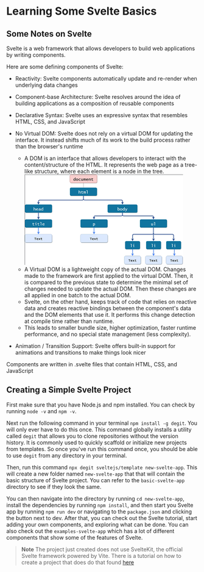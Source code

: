 # Learning Some Svelte Basics

## Some Notes on Svelte

Svelte is a web framework that allows developers to build web applications by writing components.

Here are some defining components of Svelte:

- Reactivity: Svelte components automatically update and re-render when underlying data changes
- Component-base Architecture: Svelte resolves around the idea of building applications as a composition of 
reusable components
- Declarative Syntax: Svelte uses an expressive syntax that resembles HTML, CSS, and JavaScript
- No Virtual DOM: Svelte does not rely on a virtual DOM for updating the interface. It instead shifts
much of its work to the build process rather than the browser's runtime

  - A DOM is an interface that allows developers to interact with the content/structure of the HTML.
It represents the web page as a tree-like structure, where each element is a node in the tree.
![img.png](img.png)
  - A Virtual DOM is a lightweight copy of the actual DOM. Changes made to the framework are first applied
to the virtual DOM. Then, it is compared to the previous state to determine the minimal set of changes needed
to update the actual DOM. Then these changes are all applied in one batch to the actual DOM.
  - Svelte, on the other hand, keeps track of code that relies on reactive data and creates reactive bindings 
between the component's data and the DOM elements that use it. It performs this change detection at compile time
rather than runtime.
  - This leads to smaller bundle size, higher optimization, faster runtime performance, and no special state
management (less complexity).
- Animation / Transition Support: Svelte offers built-in support for animations and transitions to make things look nicer

Components are written in .svelte files that contain HTML, CSS, and JavaScript

## Creating a Simple Svelte Project

First make sure that you have Node.js and npm installed. You can check by running `node -v` and `npm -v`. 

Next run the following command in your terminal `npm install -g degit`. You will only ever have to do this once. This
command globally installs a utility called `degit` that allows you to clone repositories without the version history. 
It is commonly used to quickly scaffold or initialize new projects from templates. So once you've run this command once,
you should be able to use `degit` from any directory in your terminal.

Then, run this command `npx degit sveltejs/template new-svelte-app`. This will create a new folder named `new-svelte-app` that 
that will contain the basic structure of Svelte project. You can refer to the `basic-svelte-app` directory to see if they
look the same.

You can then navigate into the directory by running `cd new-svelte-app`, install the dependencies by running `npm install`, 
and then start you Svelte app by running `npm run dev` or navigating to the `package.json` and clicking the button next 
to dev. After that, you can check out the Svelte tutorial, start adding your own components, and exploring what can be done.
You can also check out the `examples-svelte-app` which has a lot of different components that show some of the features
of Svelte.

> **Note**
> The project just created does not use SvelteKit, the official Svelte framework powered by Vite. There is a tutorial on
> how to create a project that does do that found [here](https://svelte.dev/blog/svelte-for-new-developers)